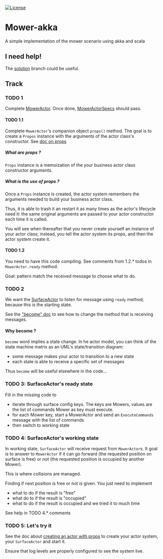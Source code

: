 [![License][license-badge]][license-url]

# Mower-akka 

A simple implementation of the mower scenario using akka and scala 

## I need help!

The [solution](https://github.com/fagossa/mower-akka/tree/solution) branch could be useful.

[license-badge]: https://img.shields.io/badge/License-Apache%202.0-blue.svg?style=flat-square
[license-url]: LICENSE.txt

## Track

### TODO 1
Complete [MowerActor](./src/main/scala/actors/MowerActor.scala).
Once done, [MowerActorSpecs](./src/test/scala/model/MowerActorSpec.scala) should pass.

#### TODO 1.1
Complete `MowerActor`'s companion object `props()` method. The goal is to create a `Propos` instance with the arguments of the actor class's constructor.
See [doc on props](https://doc.akka.io/docs/akka/current/scala/actors.html#props)

##### What are props ?
`Props` instance is a memoization of the your business actor class constructor arguments.

##### What is the use of props ?
Once a `Props` instance is created, the actor system remembers the arguments needed to build your business actor class.

Thus, it is able to trash it an restart it as many times as the actor's lifecycle need it: the same original arguments are passed to your actor constructor each time it is called.

You will see when thereafter that you never create yourself an instance of your actor class;
instead, you tell the actor system its props, and then the actor system create it.

#### TODO 1.2
You need to have this code compiling. See comments from 1.2.* todos in `MowerActor.ready` method.

Goal: pattern match the received message to choose what to do.

### TODO 2
We want the [SurfaceActor](./src/main/scala/actors/SurfaceActor.scala) to listen for message using `ready` method; because this is the starting state.

See the ["become" doc](https://doc.akka.io/docs/akka/current/scala/actors.html#become-unbecome) to see how to change the method that is receiving messages.

#### Why become ?
`become` word implies a state change. In he actor model, you can think of the state machine matrix as an UML's state/transition diagram:
* some message makes your actor to transition to a new state
* each state is able to receive a specific set of messages

Thus `become` will be useful elsewhere in the code...

### TODO 3: SurfaceActor's ready state
Fill in the missing code to 
* iterate through surface config keys. The keys are Mowers, values are the list of commands Mower as key must execute.
* for each Mower key, start a MowerActor and send an `ExecuteCommands` message with the list of commands
* then switch to working state

### TODO 4:  SurfaceActor's working state
In working state, `SurfaceActor` will receive request from `MowerActor`s. It goal is to answer to `MowerActor` if it can go forward (the requested position on surface is free) or not (the requested position is occupied by another Mower).

This is where collisions are managed.

Finding if next position is free or not is given. You just need to implement
* what to do if the result is "free"
* what do to if the result is "occupied"
* what to do if the result is occupied and we tried it to much time

See help in TODO 4.* comments

### TODO 5: Let's try it
See the doc about [creating an actor with props](https://doc.akka.io/docs/akka/current/scala/actors.html#creating-actors-with-props) to create your actor system, your `SurfaceActor` and start it.

Ensure that log levels are properly configured to see the system live.
